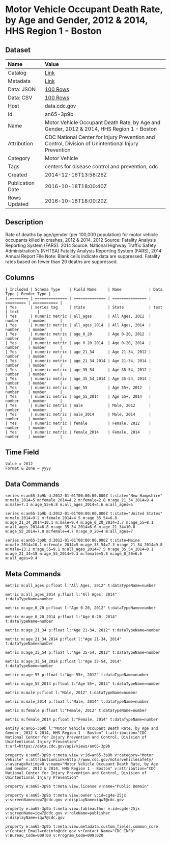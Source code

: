 # Motor Vehicle Occupant Death Rate, by Age and Gender, 2012 & 2014, HHS Region 1 - Boston

## Dataset

| Name | Value |
| :--- | :---- |
| Catalog | [Link](https://catalog.data.gov/dataset/motor-vehicle-occupant-death-rate-by-age-and-gender-2012-hhs-region-1-boston-fbe78) |
| Metadata | [Link](https://data.cdc.gov/api/views/an65-3p9b) |
| Data: JSON | [100 Rows](https://data.cdc.gov/api/views/an65-3p9b/rows.json?max_rows=100) |
| Data: CSV | [100 Rows](https://data.cdc.gov/api/views/an65-3p9b/rows.csv?max_rows=100) |
| Host | data.cdc.gov |
| Id | an65-3p9b |
| Name | Motor Vehicle Occupant Death Rate, by Age and Gender, 2012 & 2014, HHS Region 1 - Boston |
| Attribution | CDC National Center for Injury Prevention and Control, Division of Unintentional Injury Prevention |
| Category | Motor Vehicle |
| Tags | centers for disease control and prevention, cdc |
| Created | 2014-12-16T13:58:26Z |
| Publication Date | 2016-10-18T18:00:40Z |
| Rows Updated | 2016-10-18T18:00:20Z |

## Description

Rate of deaths by age/gender (per 100,000 population) for motor vehicle occupants killed in crashes, 2012 & 2014. 2012 Source: Fatality Analysis Reporting System (FARS). 2014 Source: National Highway Traffic Safety Administration's (NHTSA) Fatality Analysis Reporting System (FARS), 2014 Annual Report File Note: Blank cells indicate data are suppressed. Fatality rates based on fewer than 20 deaths are suppressed.

## Columns

```ls
| Included | Schema Type    | Field Name     | Name            | Data Type | Render Type |
| ======== | ============== | ============== | =============== | ========= | =========== |
| Yes      | series tag     | state          | State           | text      | text        |
| Yes      | numeric metric | all_ages       | All Ages, 2012  | number    | number      |
| Yes      | numeric metric | all_ages_2014  | All Ages, 2014  | number    | number      |
| Yes      | numeric metric | age_0_20       | Age 0-20, 2012  | number    | number      |
| Yes      | numeric metric | age_0_20_2014  | Age 0-20, 2014  | number    | number      |
| Yes      | numeric metric | age_21_34      | Age 21-34, 2012 | number    | number      |
| Yes      | numeric metric | age_21_34_2014 | Age 21-34, 2014 | number    | number      |
| Yes      | numeric metric | age_35_54      | Age 35-54, 2012 | number    | number      |
| Yes      | numeric metric | age_35_54_2014 | Age 35-54, 2014 | number    | number      |
| Yes      | numeric metric | age_55         | Age 55+, 2012   | number    | number      |
| Yes      | numeric metric | age_55_2014    | Age 55+, 2014   | number    | number      |
| Yes      | numeric metric | male           | Male, 2012      | number    | number      |
| Yes      | numeric metric | male_2014      | Male, 2014      | number    | number      |
| Yes      | numeric metric | female         | Female, 2012    | number    | number      |
| Yes      | numeric metric | female_2014    | Female, 2014    | number    | number      |
```

## Time Field

```ls
Value = 2012
Format & Zone = yyyy
```

## Data Commands

```ls
series e:an65-3p9b d:2012-01-01T00:00:00.000Z t:state="New Hampshire" m:male_2014=5 m:female_2014=4.2 m:female=2.8 m:age_21_34_2014=9.4 m:male=7.3 m:age_55=6.8 m:all_ages_2014=4.6 m:all_ages=5

series e:an65-3p9b d:2012-01-01T00:00:00.000Z t:state="United States" m:male_2014=9.2 m:female_2014=4.5 m:age_35_54=6.8 m:age_21_34_2014=10.1 m:male=9.4 m:age_0_20_2014=3.7 m:age_55=8.1 m:all_ages_2014=6.8 m:age_35_54_2014=6.6 m:age_21_34=10.8 m:age_55_2014=7.8 m:female=4.7 m:age_0_20=4 m:all_ages=7

series e:an65-3p9b d:2012-01-01T00:00:00.000Z t:state=Maine m:male_2014=10.1 m:female_2014=5 m:age_35_54=7.3 m:age_21_34_2014=9.8 m:male=13.2 m:age_55=9.1 m:all_ages_2014=7.5 m:age_35_54_2014=8.1 m:age_21_34=18 m:age_55_2014=9.3 m:female=5.8 m:age_0_20=6.6 m:all_ages=9.4
```

## Meta Commands

```ls
metric m:all_ages p:float l:"All Ages, 2012" t:dataTypeName=number

metric m:all_ages_2014 p:float l:"All Ages, 2014" t:dataTypeName=number

metric m:age_0_20 p:float l:"Age 0-20, 2012" t:dataTypeName=number

metric m:age_0_20_2014 p:float l:"Age 0-20, 2014" t:dataTypeName=number

metric m:age_21_34 p:float l:"Age 21-34, 2012" t:dataTypeName=number

metric m:age_21_34_2014 p:float l:"Age 21-34, 2014" t:dataTypeName=number

metric m:age_35_54 p:float l:"Age 35-54, 2012" t:dataTypeName=number

metric m:age_35_54_2014 p:float l:"Age 35-54, 2014" t:dataTypeName=number

metric m:age_55 p:float l:"Age 55+, 2012" t:dataTypeName=number

metric m:age_55_2014 p:float l:"Age 55+, 2014" t:dataTypeName=number

metric m:male p:float l:"Male, 2012" t:dataTypeName=number

metric m:male_2014 p:float l:"Male, 2014" t:dataTypeName=number

metric m:female p:float l:"Female, 2012" t:dataTypeName=number

metric m:female_2014 p:float l:"Female, 2014" t:dataTypeName=number

entity e:an65-3p9b l:"Motor Vehicle Occupant Death Rate, by Age and Gender, 2012 & 2014, HHS Region 1 - Boston" t:attribution="CDC National Center for Injury Prevention and Control, Division of Unintentional Injury Prevention" t:url=https://data.cdc.gov/api/views/an65-3p9b

property e:an65-3p9b t:meta.view v:id=an65-3p9b v:category="Motor Vehicle" v:attributionLink=http://www.cdc.gov/motorvehiclesafety/ v:averageRating=0 v:name="Motor Vehicle Occupant Death Rate, by Age and Gender, 2012 & 2014, HHS Region 1 - Boston" v:attribution="CDC National Center for Injury Prevention and Control, Division of Unintentional Injury Prevention"

property e:an65-3p9b t:meta.view.license v:name="Public Domain"

property e:an65-3p9b t:meta.view.owner v:id=cg4e-25jx v:screenName=iqw7@cdc.gov v:displayName=iqw7@cdc.gov

property e:an65-3p9b t:meta.view.tableauthor v:id=cg4e-25jx v:screenName=iqw7@cdc.gov v:roleName=publisher v:displayName=iqw7@cdc.gov

property e:an65-3p9b t:meta.view.metadata.custom_fields.common_core v:Contact_Email=cdcinfo@cdc.gov v:Contact_Name="CDC INFO" v:Bureau_Code=009:00 v:Program_Code=009:020
```